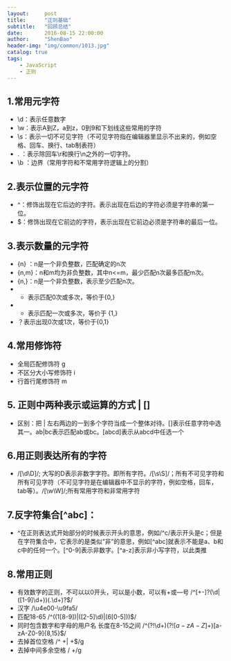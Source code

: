 ```yaml
---
layout:     post
title:      "正则基础"
subtitle:   "回顾总结"
date:       2016-08-15 22:00:00
author:     "ShenBao"
header-img: "img/common/1013.jpg"
catalog: true
tags:
    - JavaScript
    - 正则
---
```



## 1.常用元字符

- \d：表示任意数字
- \w：表示A到Z，a到z，0到9和下划线这些常用的字符
- \s：表示一切不可见字符（不可见字符指在编辑器里显示不出来的，例如空格、回车、换行、tab制表符）
- . ：表示除回车\r和换行\n之外的一切字符。
- \b ：边界（常用字符和不常用字符逻辑上的分割）

## 2.表示位置的元字符

- ^：修饰出现在它后边的字符。表示出现在后边的字符必须是字符串的第一位。
- $：修饰出现在它前边的字符，表示出现在它前边必须是字符串的最后一位。

## 3.表示数量的元字符

- {n} ：n是一个非负整数，匹配确定的n次
- {n,m}：n和m均为非负整数，其中n<=m，最少匹配n次最多匹配m次。
- {n,}：n是一个非负整数，表示至少匹配n次。
- * 表示匹配0次或多次，等价于{0,}
- + 表示匹配一次或多次，等价于 {1,}
- ？表示出现0次或1次，等价于{0,1}

## 4.常用修饰符

- 全局匹配修饰符 g
- 不区分大小写修饰符 i
- 行首行尾修饰符 m

## 5. 正则中两种表示或运算的方式 | []

- 区别：把 | 左右两边的一到多个字符当成一个整体对待。[]表示任意字符中选其一。ab|bc表示匹配ab或bc。[abcd]表示从abcd中任选一个

## 6.用正则表达所有的字符

- /[\d\D]/; 大写的D表示非数字字符。即所有字符。/[\s\S]/；所有不可见字符和所有可见字符（不可见字符是在编辑器中不显示的字符，例如空格，回车，tab等）。/[\w\W]/;所有常用字符和非常用字符

## 7.反字符集合[^abc]：

- ^在正则表达式开始部分的时候表示开头的意思，例如/^c/表示开头是c；但是在字符集合中，它表示的是类似“非”的意思，例如[^abc]就表示不能是a、b和c中的任何一个。[^0-9]表示非数字。[^a-z]表示非小写字符，以此类推

## 8.常用正则

- 有效数字的正则，不可以以0开头，可以是小数，可以有+或—号 /^[+-]?(\d|([1-9]\d+))(\.\d+)?$/
- 汉字 /\u4e00-\u9fa5/
- 匹配18-65 /^((1[8-9])|([2-5]\d)|(6[0-5]))$/
- 同时包含数字和字母的用户名 长度在8-15之间 /^(?!\d+$)(?![a-zA-Z]+$)[a-zA-Z0-9]{8,15}$/
- 去掉首位空格 /^ +| +$/g
- 去掉中间多余空格 / +/g

